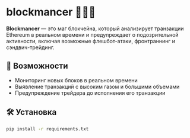 # blockmancer 🧙‍♂️💸

**Blockmancer** — это маг блокчейна, который анализирует транзакции Ethereum в реальном времени и предупреждает о подозрительной активности, включая возможные флешбот-атаки, фронтраннинг и сэндвич-трейдинг.

## 🚀 Возможности
- Мониторинг новых блоков в реальном времени
- Выявление транзакций с высоким газом и большими объемами
- Предупреждение трейдера до исполнения его транзакции

## 🛠️ Установка
```bash
pip install -r requirements.txt
